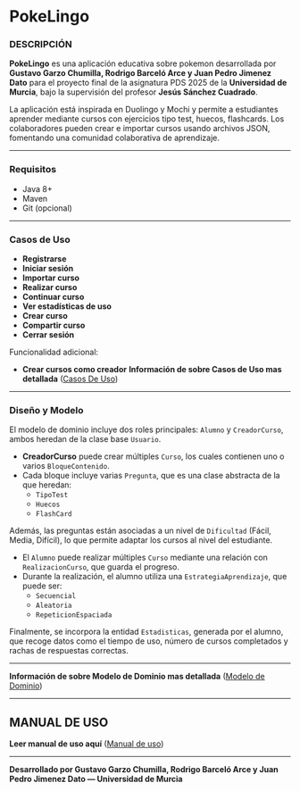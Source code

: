 #  PokeLingo

### DESCRIPCIÓN

**PokeLingo** es una aplicación educativa sobre pokemon desarrollada por **Gustavo Garzo Chumilla, Rodrigo Barceló Arce  y Juan Pedro Jimenez Dato**  para el proyecto final de la asignatura PDS 2025 de la **Universidad de Murcia**, bajo la supervisión del profesor **Jesús Sánchez Cuadrado**.

La aplicación está inspirada en Duolingo y Mochi y permite a estudiantes aprender mediante cursos con ejercicios tipo test, huecos, flashcards. Los colaboradores pueden crear e importar cursos usando archivos JSON, fomentando una comunidad colaborativa de aprendizaje.

---

### Requisitos

- Java 8+
- Maven
- Git (opcional)

---

### Casos de Uso

- **Registrarse** 
- **Iniciar sesión**
- **Importar curso**
- **Realizar curso**
- **Continuar curso**
- **Ver estadísticas de uso**
- **Crear curso**
- **Compartir curso**
- **Cerrar sesión**

Funcionalidad adicional:
- **Crear cursos como creador**
**Información de sobre Casos de Uso mas detallada**
([Casos De Uso](requisitos/casos_de_uso.md))

---

### Diseño y Modelo

El modelo de dominio incluye dos roles principales: `Alumno` y `CreadorCurso`, ambos heredan de la clase base `Usuario`. 

- **CreadorCurso** puede crear múltiples `Curso`, los cuales contienen uno o varios `BloqueContenido`.
- Cada bloque incluye varias `Pregunta`, que es una clase abstracta de la que heredan:
  - `TipoTest`
  - `Huecos`
  - `FlashCard`

Además, las preguntas están asociadas a un nivel de `Dificultad` (Fácil, Media, Difícil), lo que permite adaptar los cursos al nivel del estudiante.

- El `Alumno` puede realizar múltiples `Curso` mediante una relación con `RealizacionCurso`, que guarda el progreso.
- Durante la realización, el alumno utiliza una `EstrategiaAprendizaje`, que puede ser:
  - `Secuencial`
  - `Aleatoria`
  - `RepeticionEspaciada`

Finalmente, se incorpora la entidad `Estadisticas`, generada por el alumno, que recoge datos como el tiempo de uso, número de cursos completados y rachas de respuestas correctas.

---

**Información de sobre Modelo de Dominio mas detallada**
([Modelo de Dominio](diseño/modelo.md))

---

## MANUAL DE USO
**Leer manual de uso aquí**
([Manual de uso](documentacion/manual.md))

---

**Desarrollado por Gustavo Garzo Chumilla, Rodrigo Barceló Arce y Juan Pedro Jimenez Dato — Universidad de Murcia**
